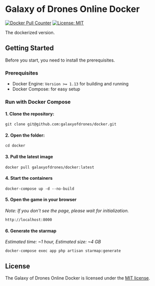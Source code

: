 # Galaxy of Drones Online Docker

[![Docker Pull Counter](https://img.shields.io/docker/pulls/galaxyofdrones/docker.svg)](https://hub.docker.com/r/galaxyofdrones/docker)
[![License: MIT](https://img.shields.io/badge/License-MIT-brightgreen.svg)](https://opensource.org/licenses/MIT)

The dockerized version.

## Getting Started

Before you start, you need to install the prerequisites.

### Prerequisites

- Docker Engine: `Version >= 1.13` for building and running
- Docker Compose: for easy setup

### Run with Docker Compose



#### 1. Clone the repository:

```
git clone git@github.com:galaxyofdrones/docker.git
```

#### 2. Open the folder:

```
cd docker
```

#### 3. Pull the latest image

```
docker pull galaxyofdrones/docker:latest
```

#### 4. Start the containers

```
docker-compose up -d --no-build
```

#### 5. Open the game in your browser

*Note: If you don't see the page, please wait for initialization.*

```
http://localhost:8000
```

#### 6. Generate the starmap

*Estimated time: ~1 hour, Estimated size: ~4 GB*

```
docker-compose exec app php artisan starmap:generate
```

## License

The Galaxy of Drones Online Docker is licensed under the [MIT license](http://opensource.org/licenses/MIT).
